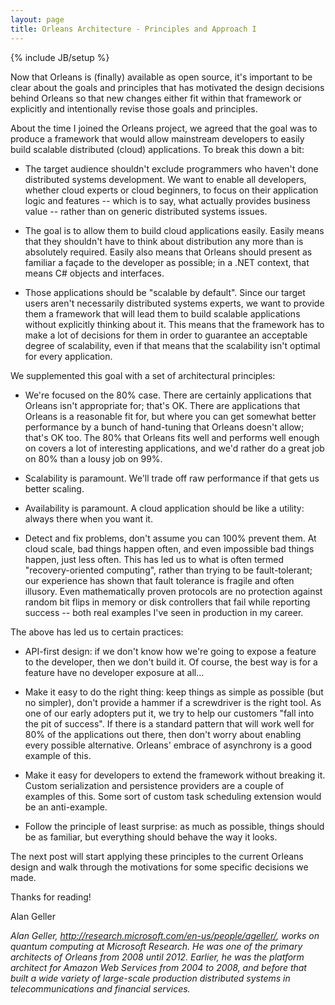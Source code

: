 ```yaml
---
layout: page
title: Orleans Architecture - Principles and Approach I
---
```

{% include JB/setup %}


Now that Orleans is (finally) available as open source, it's important to be clear about the goals and principles that has motivated the design decisions behind Orleans so that new changes either fit within that framework or explicitly and intentionally revise those goals and principles.

About the time I joined the Orleans project, we agreed that the goal was to produce a framework that would allow mainstream developers to easily build scalable distributed (cloud) applications. To break this down a bit:

* The target audience shouldn't exclude programmers who haven't done distributed systems development. We want to enable all developers, whether cloud experts or cloud beginners, to focus on their application logic and features -- which is to say, what actually provides business value -- rather than on generic distributed systems issues.

* The goal is to allow them to build cloud applications easily. Easily means that they shouldn't have to think about distribution any more than is absolutely required. Easily also means that Orleans should present as familiar a façade to the developer as possible; in a .NET context, that means C# objects and interfaces.

* Those applications should be "scalable by default". Since our target users aren't necessarily distributed systems experts, we want to provide them a framework that will lead them to build scalable applications without explicitly thinking about it. This means that the framework has to make a lot of decisions for them in order to guarantee an acceptable degree of scalability, even if that means that the scalability isn't optimal for every application.


We supplemented this goal with a set of architectural principles:

* We're focused on the 80% case. There are certainly applications that Orleans isn't appropriate for; that's OK. There are applications that Orleans is a reasonable fit for, but where you can get somewhat better performance by a bunch of hand-tuning that Orleans doesn't allow; that's OK too. The 80% that Orleans fits well and performs well enough on covers a lot of interesting applications, and we'd rather do a great job on 80% than a lousy job on 99%.


* Scalability is paramount. We'll trade off raw performance if that gets us better scaling.


* Availability is paramount. A cloud application should be like a utility: always there when you want it.


* Detect and fix problems, don't assume you can 100% prevent them. At cloud scale, bad things happen often, and even impossible bad things happen, just less often. This has led us to what is often termed "recovery-oriented computing", rather than trying to be fault-tolerant; our experience has shown that fault tolerance is fragile and often illusory. Even mathematically proven protocols are no protection against random bit flips in memory or disk controllers that fail while reporting success -- both real examples I've seen in production in my career.


The above has led us to certain practices:

* API-first design: if we don't know how we're going to expose a feature to the developer, then we don't build it. Of course, the best way is for a feature have no developer exposure at all...

* Make it easy to do the right thing: keep things as simple as possible (but no simpler), don't provide a hammer if a screwdriver is the right tool. As one of our early adopters put it, we try to help our customers "fall into the pit of success". If there is a standard pattern that will work well for 80% of the applications out there, then don't worry about enabling every possible alternative. Orleans' embrace of asynchrony is a good example of this.

* Make it easy for developers to extend the framework without breaking it. Custom serialization and persistence providers are a couple of examples of this. Some sort of custom task scheduling extension would be an anti-example.

* Follow the principle of least surprise: as much as possible, things should be as familiar, but everything should behave the way it looks.


The next post will start applying these principles to the current Orleans design and walk through the motivations for some specific decisions we made.

Thanks for reading!

Alan Geller

_Alan Geller, http://research.microsoft.com/en-us/people/ageller/, works on quantum computing at Microsoft Research. He was one of the primary architects of Orleans from 2008 until 2012. Earlier, he was the platform architect for Amazon Web Services from 2004 to 2008, and before that built a wide variety of large-scale production distributed systems in telecommunications and financial services._



